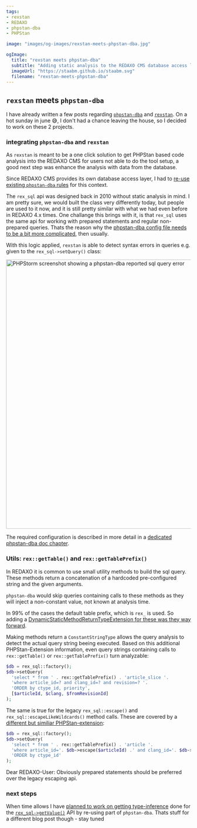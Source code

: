 ```yaml
---
tags:
- rexstan
- REDAXO
- phpstan-dba
- PHPStan

image: "images/og-images/rexstan-meets-phpstan-dba.jpg"

ogImage:
  title: "rexstan meets phpstan-dba"
  subtitle: "Adding static analysis to the REDAXO CMS database access layer"
  imageUrl: "https://staabm.github.io/staabm.svg"
  filename: "rexstan-meets-phpstan-dba"
---
```


## `rexstan` meets `phpstan-dba`

I have already written a few posts regarding [`phpstan-dba`](https://staabm.github.io/2022/05/01/phpstan-dba.html) and [`rexstan`](https://staabm.github.io/2022/06/18/rexstan-REDAXO-AddOn.html).
On a hot sunday in june 😅, I don't had a chance leaving the house, so I decided to work on these 2 projects.

### integrating `phpstan-dba` and `rexstan`

As `rexstan` is meant to be a one click solution to get PHPStan based code analysis into the REDAXO CMS for users not able to do the tool setup,
a good next step was enhance the analysis with data from the database.

Since REDAXO CMS provides its own database access layer, I had to [re-use existing `phpstan-dba` rules](https://github.com/FriendsOfREDAXO/rexstan/pull/32/files#diff-3213361648fe9752aea629ab101f50e050717203626386da0172a19247204c90) for this context.

The `rex_sql` api was designed back in 2010 without static analysis in mind. I am pretty sure, we would built the class very differently today, but people are used to it now, and it is still pretty similar with what we had even before in REDAXO 4.x times. One challange this brings with it, is that `rex_sql` uses the same api for working with prepared statements and regular non-prepared queries. Thats the reason why the [phpstan-dba config file needs to be a bit more complicated](https://github.com/FriendsOfREDAXO/rexstan/blob/2f86fbaca8b7316f3465d986859b332c12bb79fb/lib/phpstan-dba.neon#L4-L24), then usually.

With this logic applied, `rexstan` is able to detect syntax errors in queries e.g. given to the `rex_sql->setQuery()` class:

<img width="733" alt="PHPStorm screenshot showing a phpstan-dba reported sql query error" src="https://user-images.githubusercontent.com/120441/174474750-45edaaaf-98b3-4ec1-bce8-8244ab78f329.png">

The required configuration is described in more detail in a [dedicated phpstan-dba doc chapter](https://github.com/staabm/phpstan-dba/blob/main/docs/rules.md).

### Utils: `rex::getTable()` and `rex::getTablePrefix()`

In REDAXO it is common to use small utility methods to build the sql query. These methods return a concatenation of a hardcoded pre-configured string and the given arguments. 

`phpstan-dba` would skip queries containing calls to these methods as they will inject a non-constant value, not known at analysis time.

In 99% of the cases the default table prefix, which is `rex_` is used. So adding a [DynamicStaticMethodReturnTypeExtension for these was they way forward](https://github.com/FriendsOfREDAXO/rexstan/blob/2f86fbaca8b7316f3465d986859b332c12bb79fb/lib/RexClassDynamicReturnTypeExtension.php).

Making methods return a `ConstantStringType` allows the query analysis to detect the actual query string beeing executed. Based on this additional PHPStan-Extension information, even query strings containing calls to `rex::getTable()` or `rex::getTablePrefix()` turn analyzable:

```php
$db = rex_sql::factory();
$db->setQuery(
  'select * from ' . rex::getTablePrefix() . 'article_slice '.
  'where article_id=? and clang_id=? and revision=? '.
  'ORDER by ctype_id, priority',
  [$articleId, $clang, $fromRevisionId]
);
```

The same is true for the legacy `rex_sql::escape()` and `rex_sql::escapeLikeWildcards()` method calls. These are covered by a [different but similiar PHPStan-extension](https://github.com/FriendsOfREDAXO/rexstan/blob/2f86fbaca8b7316f3465d986859b332c12bb79fb/lib/RexSqlDynamicReturnTypeExtension.php):

```php
$db = rex_sql::factory();
$db->setQuery(
  'select * from ' . rex::getTablePrefix() . 'article '.
  'where article_id='. $db->escape($articleId) .' and clang_id='. $db->escape($clang) .' '.
  'ORDER by ctype_id'
);
```

Dear REDAXO-User: Obviously prepared statements should be preferred over the legacy escaping api.


### next steps

When time allows I have [planned to work on getting type-inference](https://github.com/FriendsOfREDAXO/rexstan/issues/33) done for the [`rex_sql->getValue()`](https://github.com/redaxo/redaxo/blob/34fefa576148573dc28000458abf40ba1bfdf402/redaxo/src/core/lib/sql/sql.php#L742-L776) API by re-using part of `phpstan-dba`.
Thats stuff for a different blog post though - stay tuned
